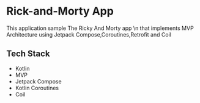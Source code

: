 # Rick-and-Morty App
This application sample The Ricky And Morty app \n
that implements MVP Architecture using Jetpack Compose,Coroutines,Retrofit and Coil

<H2>Tech Stack</H2>

- Kotlin
- MVP
- Jetpack Compose
- Kotlin Coroutines
- Coil
